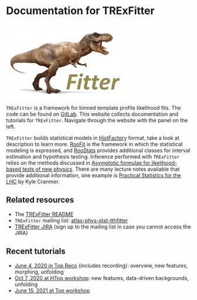 # Documentation for TRExFitter

![TRExFitter logo](img/TRExFitter_logo.png)

`TRExFitter` is a framework for binned template profile likelihood fits.
The code can be found on [GitLab](https://gitlab.cern.ch/TRExStats/TRExFitter).
This website collects documentation and tutorials for `TRExFitter`.
Navigate through the website with the panel on the left.

`TRExFitter` builds statistical models in [HistFactory](https://cds.cern.ch/record/1456844) format, take a look at description to learn more.
[RooFit](https://arxiv.org/abs/physics/0306116) is the framework in which the statistical modeling is expressed, and [RooStats](https://arxiv.org/abs/1009.1003) provides additional classes for interval estimation and hypothesis testing.
Inference performed with `TRExFitter` relies on the methods discussed in [Asymptotic formulae for likelihood-based tests of new physics](https://arxiv.org/abs/1007.1727).
There are many lecture notes available that provide additional information, one example is [Practical Statistics for the LHC](https://arxiv.org/abs/1503.07622) by Kyle Cranmer.

## Related resources

  - The [TRExFitter README](https://gitlab.cern.ch/TRExStats/TRExFitter/blob/master/README.md)
  - `TRExFitter` mailing list: [atlas-phys-stat-tthfitter](https://e-groups.cern.ch/e-groups/EgroupsSubscription.do?egroupName=atlas-phys-stat-tthfitter)
  - [TRExFitter JIRA](https://its.cern.ch/jira/projects/TTHFITTER/summary) (sign up to the mailing list in case you cannot access the JIRA)

## Recent tutorials

  - [June 4, 2020 in Top Reco](https://indico.cern.ch/event/918238/) (includes recording): overview, new features, morphing, unfolding
  - [Oct 7, 2020 at HTop workshop](https://indico.cern.ch/event/934140/contributions/3988634/): new features, data-driven backgrounds, unfolding
  - [June 15, 2021 at Top workshop](https://indico.cern.ch/event/1030073/contributions/4325938/)
